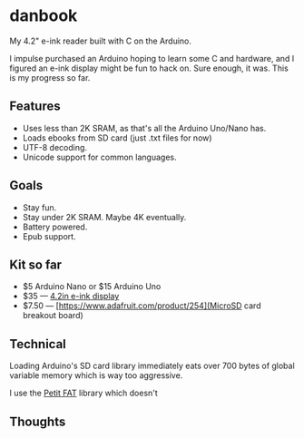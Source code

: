 # danbook

My 4.2" e-ink reader built with C on the Arduino.

I impulse purchased an Arduino hoping to learn some C and hardware, and I figured an e-ink display might be fun to hack on. Sure enough, it was.
This is my progress so far.

## Features

-   Uses less than 2K SRAM, as that's all the Arduino Uno/Nano has.
-   Loads ebooks from SD card (just .txt files for now)
-   UTF-8 decoding.
-   Unicode support for common languages.

## Goals

-   Stay fun.
-   Stay under 2K SRAM. Maybe 4K eventually.
-   Battery powered.
-   Epub support.

## Kit so far

-   $5 Arduino Nano or $15 Arduino Uno
-   $35 — [4.2in e-ink display](https://www.amazon.com/4-2inch-Module-Communicating-Resolution-Controller/dp/B074NR1SW2)
-   $7.50 — [https://www.adafruit.com/product/254](MicroSD card breakout board)

## Technical

Loading Arduino's SD card library immediately eats over 700 bytes of global variable memory which is way too aggressive.

I use the [Petit FAT](http://elm-chan.org/fsw/ff/00index_p.html) library which doesn't

## Thoughts
